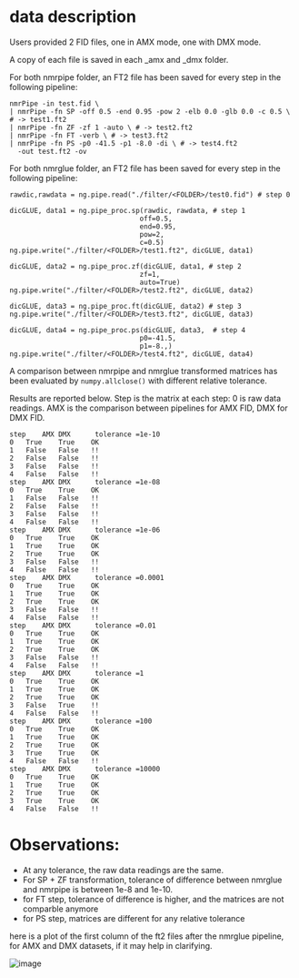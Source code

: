 # data description

Users provided 2 FID files, one in AMX mode, one with DMX mode.

A copy of each file is saved in each \_amx  and \_dmx folder.

For both nmrpipe folder, an FT2 file has been saved for every step in the following pipeline:

```
nmrPipe -in test.fid \
| nmrPipe -fn SP -off 0.5 -end 0.95 -pow 2 -elb 0.0 -glb 0.0 -c 0.5 \  # -> test1.ft2
| nmrPipe -fn ZF -zf 1 -auto \ # -> test2.ft2
| nmrPipe -fn FT -verb \ # -> test3.ft2
| nmrPipe -fn PS -p0 -41.5 -p1 -8.0 -di \ # -> test4.ft2
  -out test.ft2 -ov
```

For both nmrglue folder, an FT2 file has been saved for every step in the following pipeline:

```
rawdic,rawdata = ng.pipe.read("./filter/<FOLDER>/test0.fid") # step 0 

dicGLUE, data1 = ng.pipe_proc.sp(rawdic, rawdata, # step 1
                                off=0.5,
                                end=0.95,
                                pow=2,
                                c=0.5)
ng.pipe.write("./filter/<FOLDER>/test1.ft2", dicGLUE, data1)

dicGLUE, data2 = ng.pipe_proc.zf(dicGLUE, data1, # step 2
                                zf=1, 
                                auto=True)
ng.pipe.write("./filter/<FOLDER>/test2.ft2", dicGLUE, data2)

dicGLUE, data3 = ng.pipe_proc.ft(dicGLUE, data2) # step 3
ng.pipe.write("./filter/<FOLDER>/test3.ft2", dicGLUE, data3)

dicGLUE, data4 = ng.pipe_proc.ps(dicGLUE, data3,  # step 4
                                p0=-41.5, 
                                p1=-8.,)
ng.pipe.write("./filter/<FOLDER>/test4.ft2", dicGLUE, data4)
```

A comparison between nmrpipe and nmrglue transformed matrices has been evaluated by `numpy.allclose()` with different relative tolerance.

Results are reported below. Step is the matrix at each step: 0 is raw data readings. AMX is the comparison between pipelines for AMX FID, DMX for DMX FID. 

```
step	AMX	DMX 	 tolerance =1e-10
0	True	True	OK
1	False	False	!!
2	False	False	!!
3	False	False	!!
4	False	False	!!
step	AMX	DMX 	 tolerance =1e-08
0	True	True	OK
1	False	False	!!
2	False	False	!!
3	False	False	!!
4	False	False	!!
step	AMX	DMX 	 tolerance =1e-06
0	True	True	OK
1	True	True	OK
2	True	True	OK
3	False	False	!!
4	False	False	!!
step	AMX	DMX 	 tolerance =0.0001
0	True	True	OK
1	True	True	OK
2	True	True	OK
3	False	False	!!
4	False	False	!!
step	AMX	DMX 	 tolerance =0.01
0	True	True	OK
1	True	True	OK
2	True	True	OK
3	False	False	!!
4	False	False	!!
step	AMX	DMX 	 tolerance =1
0	True	True	OK
1	True	True	OK
2	True	True	OK
3	False	True	!!
4	False	False	!!
step	AMX	DMX 	 tolerance =100
0	True	True	OK
1	True	True	OK
2	True	True	OK
3	True	True	OK
4	False	False	!!
step	AMX	DMX 	 tolerance =10000
0	True	True	OK
1	True	True	OK
2	True	True	OK
3	True	True	OK
4	False	False	!!
```

# Observations:

* At any tolerance, the raw data readings are the same.
* For SP + ZF transformation, tolerance of difference between nmrglue and nmrpipe is between 1e-8 and 1e-10.
* for FT step, tolerance of difference is higher, and the matrices are not comparble anymore
* for PS step, matrices are different for any relative tolerance

here is a plot of the first column of the ft2 files after the nmrglue pipeline, for AMX and DMX datasets, if it may help in clarifying.

![image](https://user-images.githubusercontent.com/43496697/111759182-9f5f5480-889d-11eb-85fb-a1ef5df24dc4.png)
